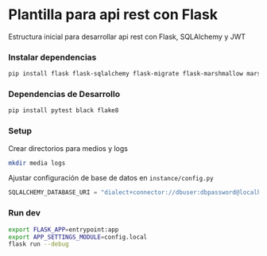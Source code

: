 # Plantilla para api rest con Flask

Estructura inicial para desarrollar api rest con Flask, SQLAlchemy y JWT

### Instalar dependencias

```sh
pip install flask flask-sqlalchemy flask-migrate flask-marshmallow marshmallow-sqlalchemy flask-jwt-extended flask-cors
```

### Dependencias de Desarrollo

```sh
pip install pytest black flake8
```

### Setup

Crear directorios para medios y logs

```sh
mkdir media logs
```

Ajustar configuración de base de datos en `instance/config.py`

```python
SQLALCHEMY_DATABASE_URI = "dialect+connector://dbuser:dbpassword@localhost:5432/dbname"
```

### Run dev

```sh
export FLASK_APP=entrypoint:app
export APP_SETTINGS_MODULE=config.local
flask run --debug
```
